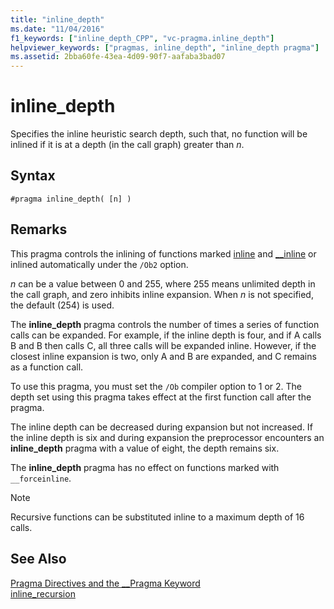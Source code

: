 ```yaml
---
title: "inline_depth"
ms.date: "11/04/2016"
f1_keywords: ["inline_depth_CPP", "vc-pragma.inline_depth"]
helpviewer_keywords: ["pragmas, inline_depth", "inline_depth pragma"]
ms.assetid: 2bba60fe-43ea-4d09-90f7-aafaba3bad07
---
```

# inline_depth
Specifies the inline heuristic search depth, such that, no function will be inlined if it is at a depth (in the call graph) greater than *n*.

## Syntax

```
#pragma inline_depth( [n] )
```

## Remarks

This pragma controls the inlining of functions marked [inline](../cpp/inline-functions-cpp.md) and [__inline](../cpp/inline-functions-cpp.md) or inlined automatically under the `/Ob2` option.

*n* can be a value between 0 and 255, where 255 means unlimited depth in the call graph, and zero inhibits inline expansion.  When *n* is not specified, the default (254) is used.

The **inline_depth** pragma controls the number of times a series of function calls can be expanded. For example, if the inline depth is four, and if A calls B and B then calls C, all three calls will be expanded inline. However, if the closest inline expansion is two, only A and B are expanded, and C remains as a function call.

To use this pragma, you must set the `/Ob` compiler option to 1 or 2. The depth set using this pragma takes effect at the first function call after the pragma.

The inline depth can be decreased during expansion but not increased. If the inline depth is six and during expansion the preprocessor encounters an **inline_depth** pragma with a value of eight, the depth remains six.

The **inline_depth** pragma has no effect on functions marked with `__forceinline`.

> [!NOTE]
> Recursive functions can be substituted inline to a maximum depth of 16 calls.

## See Also

[Pragma Directives and the __Pragma Keyword](../preprocessor/pragma-directives-and-the-pragma-keyword.md)<br/>
[inline_recursion](../preprocessor/inline-recursion.md)